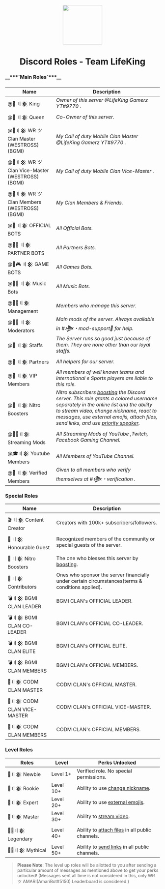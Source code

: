 <div align="center">
    <img src="https://i.imgur.com/SCUzUr2.jpg" width="128px" style="max-width:100%;">
    <h1>Discord Roles - Team LifeKing</h1>
</div>

<h3>__***`Main Roles`***__<h3>

    
| Name                                            | Description                                                                                                      |
|-------------------------------------------------|------------------------------------------------------------------------------------------------------------------|
| @🤴 〢𒆜 King                                   |     *Owner of this server @LifeKing Gamerz YT#9770 .*                                                            |
| @👸 〢𒆜 Queen                                  |    *Co-Owner of this server.*                                                                                    |
| @🔰〢𒆜 WR ツ Clan Master (WESTROSS)(BGMI)       |     *My Call of duty Mobile Clan Master @LifeKing Gamerz YT#9770 .*                                              |
| @🔰〢𒆜 WR ツ Clan Vice-Master (WESTROSS)(BGMI)  |     *My Call of duty Mobile Clan Vice-Master .*                                                                  |
| @🔰〢𒆜 WR ツ Clan Members (WESTROSS)(BGMI)      |     *My Clan Members & Friends.*                                                                                 |
| @🤖 〢𒆜 OFFICIAL BOTS                          |     *All Official Bots.*                                                                                         |
| @🤖🤝 〢𒆜 PARTNER BOTS                         |     *All Partners Bots.*                                                                                         |
| @🤖🎮 〢𒆜 GAME BOTS                            |     *All Games Bots.*                                                                                            |
| @🤖🎶 〢𒆜 Music Bots                           |    *All Music Bots.*                                                                                             |
| @🕵️‍♂️〢𒆜 Management                               |    *Members who manage this server.*                                                                            |
| @👨‍💻 〢𒆜 Moderators                              |     *Main mods of the server. Always available in #𒋨・mod-support🔩 for help.*                                |
| @👲 〢𒆜 Staffs                                  |    *The Server runs so good just because of them. They are none other than our loyal staffs.*                   |
| @🤝 〢𒆜 Partners                                |     *All helpers for our server.*                                                                               |
| @🤵 〢𒆜 VIP Members                             |    *All members of well known teams and international e Sports players are liable to this role.*                 |
| @💎 〢𒆜 Nitro Boosters                         |    *Nitro subscribers [boosting](https://support.discord.com/hc/en-us/articles/360028038352-Server-Boosting) the   Discord server. This role grants a colored username separately in the online list and the ability to stream video, change nickname, react to messages, use external emojis, attach files, send links, and use [priority speaker](https://support.discord.com/hc/en-us/articles/360011876531-Setting-up-Priority-Speaker).*                |
| @👨‍🚀〢𒆜 Streaming Mods                           |    *All Streaming Mods of YouTube ,Twitch, Facebook Gaming Channel.*                                             |
| @🎓〢𒆜 Youtube Members                          |    *All Members of YouTube Channel.*                                                                            |
| @👫 〢𒆜 Verified Members                        |    *Given to all members who verify themselves at #𒋨・verification .*                                         |


<h3>Special Roles</h3>

| Name              | Description                                                                                                                                                                                                     |
|-------------------|-----------------------------------------------------------------------------------------------------------------------------------------------------------------------------------------------------------------|
| 🎬 〢𒆜 Content Creator   | Creators with 100k+ subscribers/followers.                                                                                                                                                                      |
| 🤵 〢𒆜 Honourable Guest  | Recognized members of the community or special guests of the server.                                                                                                                                             |
| 💎 〢𒆜 Nitro Boosters     | The one who blesses this server by [boosting](https://support.discord.com/hc/en-us/articles/360028038352-Server-Boosting-).                                                                                     |
| 🤝 〢𒆜 Contributors       | Ones who sponsor the server financially under certain circumstances(terms & conditions applied).                                                                                                                |
| 💣〢𒆜 BGMI CLAN LEADER         | BGMI CLAN's OFFICIAL LEADER.                                                                                                                                                            |
| 💣〢𒆜 BGMI CLAN CO-LEADER         | BGMI CLAN's OFFICIAL CO-LEADER.                                                                                                                                                        |
| 💣〢𒆜 BGMI CLAN ELITE            | BGMI CLAN's OFFICIAL ELITE.                                                                                                                                    |
| 💣〢𒆜 BGMI CLAN MEMBERS          | BGMI CLAN's OFFICIAL MEMBERS.                                                                                                                                    |
| 🔫〢𒆜 CODM CLAN MASTER            | CODM CLAN's OFFICIAL MASTER.                                                                                                                                 |
| 🔫〢𒆜 CODM CLAN VICE-MASTER            | CODM CLAN's OFFICIAL VICE-MASTER.                                                                                                                                    |
| 🔫〢𒆜 CODM CLAN MEMBERS            | CODM CLAN's OFFICIAL MEMBERS.    |                                                                                                                                 
<h3>Level Roles</h3>

| Roles          |  Level        | Perks Unlocked                                                             |
|----------------|---------------|----------------------------------------------------------------------------|
| 🥇〢𒆜 Newbie | Level 1+                  | Verified role. No special permissions.                                                   |
| 🥈〢𒆜 Rookie | Level 10+                   | Ability to use [change nickname](https://support.discord.com/hc/en-us/articles/219070107-Server-Nicknames).                                             |
| 🥉〢𒆜 Expert | Level 20+                   | Ability to use [external emojis](https://support.discord.com/hc/en-us/articles/360036479811-Custom-Emojis).                 |
| 🏅〢𒆜 Master | Level 30+                  | Ability to [stream video](https://support.discord.com/hc/en-us/articles/360030714312-Stream-your-game-with-Go-Live-).                                    |
| 💂‍♂️〢𒆜 Legendary | Level 40+                  | Ability to [attach files](https://support.discord.com/hc/en-us/articles/211866427-How-do-I-upload-images-and-GIFs) in all public channels.                                 |
| 👮‍♂️〢𒆜 Mythical | Level 50+                  | Ability to [send links](https://support.discord.com/hc/en-us/articles/360021235192-Sending-GIFs-on-Discord) in all public channels.                                              |

> **Please Note**: The level up roles will be allotted to you after sending a particular amount of messages as mentioned above to get your perks unlocked! (Messages sent all time is not considered in this, only WR ツ AMARI(AmariBot#5150) Leaderboard is considered.)
